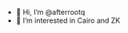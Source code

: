 - 👋 Hi, I’m @afterrootq
- 👀 I’m interested in Cairo and ZK

<!---
afterrootq/afterrootq is a ✨ special ✨ repository because its `README.md` (this file) appears on your GitHub profile.
You can click the Preview link to take a look at your changes.
--->
